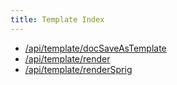 ```yaml
---
title: Template Index
---
```

-   [/api/template/docSaveAsTemplate](docSaveAsTemplate.html)
-   [/api/template/render](render.html)
-   [/api/template/renderSprig](renderSprig.html)
